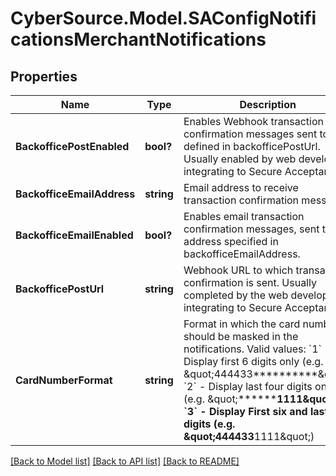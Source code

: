 # CyberSource.Model.SAConfigNotificationsMerchantNotifications
## Properties

Name | Type | Description | Notes
------------ | ------------- | ------------- | -------------
**BackofficePostEnabled** | **bool?** | Enables Webhook transaction confirmation messages sent to URL defined in backofficePostUrl. Usually enabled by web developers integrating to Secure Acceptance. | [optional] 
**BackofficeEmailAddress** | **string** | Email address to receive transaction confirmation messages. | [optional] 
**BackofficeEmailEnabled** | **bool?** | Enables email transaction confirmation messages, sent to the address specified in backofficeEmailAddress. | [optional] 
**BackofficePostUrl** | **string** | Webhook URL to which transaction confirmation is sent. Usually completed by the web developers integrating to Secure Acceptance. | [optional] 
**CardNumberFormat** | **string** | Format in which the card number should be masked in the notifications.   Valid values: &#x60;1&#x60; - Display first 6 digits only (e.g. \&quot;444433**********\&quot;)  &#x60;2&#x60; - Display last four digits only (e.g. \&quot;************1111\&quot;)  &#x60;3&#x60; - Display First six and last four digits (e.g. \&quot;444433******1111\&quot;)  | [optional] 

[[Back to Model list]](../README.md#documentation-for-models) [[Back to API list]](../README.md#documentation-for-api-endpoints) [[Back to README]](../README.md)

